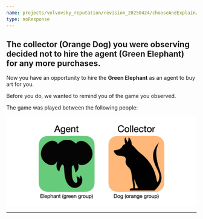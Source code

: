 ```yaml
---
name: projects/volvovsky_reputation/revision_20250424/chooseAndExplain/reminder_your_observed_other_team.md
type: noResponse
---
```


## The collector (Orange Dog) you were observing decided not to hire the agent (Green Elephant) for any more purchases.

Now you have an opportunity to hire the **Green Elephant** as an agent to buy art for you.

Before you do, we wanted to remind you of the game you observed.

The game was played between the following people:

![Green Elephant and Orange Dog](projects/volvovsky_reputation/observe_elephant_dog.jpg)

---
